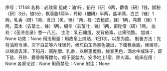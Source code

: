 序号：17148
名称：必效膏
组成：油1斤，铅丹（研）6两，麝香（研）1钱，腻粉（研）3分，蜡3分，枫香脂1两半，丹砂（细研）半两，盐半两，白芷（锉）1两，乳香（研）1两，当归（炙、锉）1两，桂（去粗皮，锉）1两，芎藭（锉）1两，蒿本（去苗土，锉）1两，细辛（去苗叶，锉）1两，密陀僧（研）1两。
出处：《圣济总录》卷一八三。
主治：乳石痈疽，发背疮毒，止痛吮脓。
加减：None
功效：None
用法用量：用故帛上摊贴，1日1次，以愈为度。
制备方法：先将油煎令沸，次下白芷等六味锉药，候煎白芷赤黑色漉出，下蜡枫香脂，候熔尽，以绵滤去滓，下铅丹、密陀僧、乳香，以柳篦搅煎，候变黑色，滴水中成珠子，即下盐、丹砂、麝香粉等搅匀，倾于瓷盆内，安净地上1宿，除火毒。
临床应用：None
各家论述：None
用药禁忌：None
附注：None
